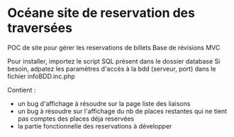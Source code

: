 # Océane site de reservation des traversées
POC de site pour gérer les reservations de billets 
Base de révisions MVC

Pour installer, importez le script SQL présent dans le dossier database
Si besoin, adpatez les paramètres d'accès à la bdd (serveur, port) dans le fichier infoBDD.inc.php


Contient :
- un bug d'affichage à résoudre sur la page liste des liaisons
- un bug à résoudre sur l'affichage du nb de places restantes qui ne tient pas comptes des places déja reservées
- la partie fonctionnelle des reservations à développer